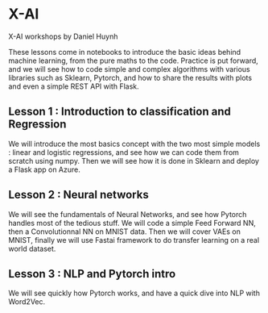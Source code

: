 # X-AI
X-AI workshops by Daniel Huynh

These lessons come in notebooks to introduce the basic ideas behind machine learning, from the pure maths to the code. Practice is put forward, and we will see how to code simple and complex algorithms with various libraries such as Sklearn, Pytorch, and how to share the results with plots and even a simple REST API with Flask.

## Lesson 1 : Introduction to classification and Regression

We will introduce the most basics concept with the two most simple models : linear and logistic regressions, and see how we can code them from scratch using numpy. 
Then we will see how it is done in Sklearn and deploy a Flask app on Azure.

## Lesson 2 : Neural networks

We will see the fundamentals of Neural Networks, and see how Pytorch handles most of the tedious stuff. We will code a simple Feed Forward NN, then a Convolutionnal NN on MNIST data. Then we will cover VAEs on MNIST, finally we will use Fastai framework to do transfer learning on a real world dataset.

## Lesson 3 : NLP and Pytorch intro

We will see quickly how Pytorch works, and have a quick dive into NLP with Word2Vec.
